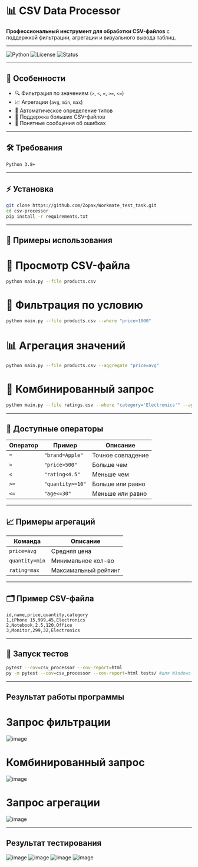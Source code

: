 # 📊 CSV Data Processor

**Профессиональный инструмент для обработки CSV-файлов** с поддержкой фильтрации, агрегации и визуального вывода таблиц.

---

![Python](https://img.shields.io/badge/python-3.8%2B-blue)
![License](https://img.shields.io/badge/license-MIT-green)
![Status](https://img.shields.io/badge/status-active-brightgreen)

---

## 🌟 Особенности

- 🔍 Фильтрация по значениям (`>`, `<`, `=`, `>=`, `<=`)
- 📈 Агрегации (`avg`, `min`, `max`)
- 🧠 Автоматическое определение типов
- 📂 Поддержка больших CSV-файлов
- 🚫 Понятные сообщения об ошибках

---

## 🛠️ Требования

```bash
Python 3.8+
``` 

---

## ⚡ Установка

```bash
git clone https://github.com/Zopax/Workmate_test_task.git
cd csv-processor
pip install -r requirements.txt
```

---

## 🚀 Примеры использования
# 📄 Просмотр CSV-файла
```bash
python main.py --file products.csv
```
# 🔎 Фильтрация по условию
```bash
python main.py --file products.csv --where "price>1000"
```
# 📊 Агрегация значений
```bash
python main.py --file products.csv --aggregate "price=avg"
```
# 🔗 Комбинированный запрос
```bash
python main.py --file ratings.csv --where "category='Electronics'" --aggregate "rating=max"
```

---

## 🧮 Доступные операторы
| Оператор | Пример           | Описание          |
| -------- | ---------------- | ----------------- |
| `=`      | `"brand=Apple"`  | Точное совпадение |
| `>`      | `"price>500"`    | Больше чем        |
| `<`      | `"rating<4.5"`   | Меньше чем        |
| `>=`     | `"quantity>=10"` | Больше или равно  |
| `<=`     | `"age<=30"`      | Меньше или равно  |

---

## 📈 Примеры агрегаций
| Команда        | Описание             |
| -------------- | -------------------- |
| `price=avg`    | Средняя цена         |
| `quantity=min` | Минимальное кол-во   |
| `rating=max`   | Максимальный рейтинг |

---

## 🗂️ Пример CSV-файла
```scv
id,name,price,quantity,category
1,iPhone 15,999,45,Electronics
2,Notebook,2.5,120,Office
3,Monitor,299,32,Electronics
```

---

## 🧪 Запуск тестов
```bash
pytest --cov=csv_processor --cov-report=html
py -m pytest --cov=csv_processor --cov-report=html tests/ #для Windows
```
---

## Результат работы программы
# Запрос фильтрации 
![image](https://github.com/user-attachments/assets/a2b305fd-c484-4855-ad47-4c8585b4a38f)
# Комбинированный запрос
![image](https://github.com/user-attachments/assets/bc0a0984-07cd-412e-a672-2427bffb788c)
# Запрос агрегации
![image](https://github.com/user-attachments/assets/7086f553-8d93-474c-bb2b-851a1d6feb3b)

---

## Результат тестирования
![image](https://github.com/user-attachments/assets/798e95a3-1d91-4ec3-b0ad-aa2f7ba90503)
![image](https://github.com/user-attachments/assets/a65fe787-5d92-4dd3-ba0d-6152bc4fd798)
![image](https://github.com/user-attachments/assets/f3614dc1-782f-472a-b165-a5f65d4a94bf)
![image](https://github.com/user-attachments/assets/5268d8f9-39bb-4352-96cc-1ab8d1af68e6)







